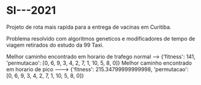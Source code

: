 # SI---2021
Projeto de rota mais rapida para a entrega de vacinas em Curitiba.

Problema resolvido com algoritmos geneticos e modificadores de tempo de viagem retirados do estudo da 99 Taxi.

Melhor caminho encontrado em horario de trafego normal --> {'fitness': 141, 'permutacao': [0, 6, 9, 3, 4, 2, 7, 1, 10, 5, 8, 0]}
Melhor caminho encontrado em horario de pico ---> {'fitness': 215.34799999999998, 'permutacao': [0, 6, 9, 3, 4, 2, 7, 1, 10, 5, 8, 0]}
